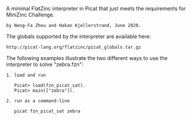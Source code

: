 A minimal FlatZinc interpreter in Picat that just meets the 
requirements for MiniZinc Challenge. 

    by Neng-Fa Zhou and Hakan Kjellerstrand, June 2020.

The globals supported by the interpreter are available here:

    http://picat-lang.org/flatzinc/picat_globals.tar.gz
	
The following examples illustrate the two different ways to use
the interpreter to solve "zebra.fzn":

    1. load and run

       Picat> load(fzn_picat_sat).
       Picat> main(["zebra"]).

    2. run as a command-line

       picat fzn_picat_sat zebra
